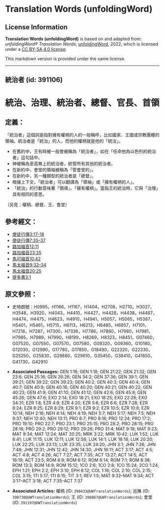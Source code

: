 # Translation Words (unfoldingWord)

## License Information

**Translation Words (unfoldingWord)** is based on and adapted from: _unfoldingWord® Translation Words_, [unfoldingWord](https://unfoldingword.org/utw), 2022, which is licensed under a [CC BY-SA 4.0 license](https://creativecommons.org/licenses/by-sa/4.0/legalcode.en).

This markdown version is provided under the same license.



--------------------------------

## 統治者 (id: 391106)

統治、治理、統治者、總督、官長、首領
==================

定義：
---

「統治者」這個詞是指對擁有權柄的人的一般稱呼，比如國家、王國或宗教團體的領袖。統治者是「統治」的人，而他的權柄就是他的「統治」。

* 在舊約中，王有時被一般會被稱為「統治者」，如在「任命他為以色列的統治者」這句話中。
* 神被稱為至高無上的統治者，統管所有其他的統治者。
* 在新約中，會堂的領袖被稱為「管會堂的」。
* 在新約中，另一種類型的統治者是「總督」。
* 根據上下文，「統治者」可以翻譯為「領袖」或「擁有權柄的人」。
* 「統治」的行動意味著「領導」、「擁有權柄」。當指王的統治時，它與「治理」具有相同的意思。

（另見：權柄、總督、王、會堂）

參考經文：
-----

* [使徒行傳3:17–18](https://ref.ly/Acts3:17-Acts3:18)
* [使徒行傳7:35–37](https://ref.ly/Acts7:35-Acts7:37)
* [路加福音12:11](https://ref.ly/Luke12:11)
* [路加福音23:35](https://ref.ly/Luke23:35)
* [馬可福音10:42](https://ref.ly/Mark10:42)
* [馬太福音9:32–34](https://ref.ly/Matt9:32-Matt9:34)
* [馬太福音20:25](https://ref.ly/Matt20:25)
* [提多書3:1](https://ref.ly/Titus3:1)

原文參照：
-----

* 史特朗號：H0995，H1166，H1167，H1404，H2708，H2710，H3027，H3548，H3920，H4043，H4410，H4427，H4428，H4438，H4467，H4474，H4475，H4623，H4910，H4941，H5057，H5065，H5387，H5401，H5461，H5715，H6113，H6213，H6485，H6957，H7101，H7218，H7287，H7300，H7336，H7786，H7860，H7980，H7981，H7985，H7989，H7990，H8199，H8269，H8323，H8451，G07460，G07520，G07550，G07570，G07580，G09320，G09360，G10180，G12030，G12990，G17780，G17850，G18490，G22320，G22330，G25250，G25830，G28880，G29610，G35450，G38410，G41650，G41730，G42910

* **Associated Passages:** GEN 1:16; GEN 1:18; GEN 21:22; GEN 21:32; GEN 23:6; GEN 25:16; GEN 26:26; GEN 34:2; GEN 37:36; GEN 39:1; GEN 39:21; GEN 39:22; GEN 39:23; GEN 40:2; GEN 40:3; GEN 40:4; GEN 40:7; GEN 40:9; GEN 40:16; GEN 40:20; GEN 40:21; GEN 40:22; GEN 40:23; GEN 41:9; GEN 41:10; GEN 41:12; GEN 42:6; GEN 45:8; GEN 45:26; GEN 47:6; EXO 2:14; EXO 18:21; EXO 18:25; EXO 22:28; EXO 34:31; EZR 1:8; EZR 4:9; EZR 4:20; EZR 5:6; EZR 6:6; EZR 7:28; EZR 8:24; EZR 8:25; EZR 8:29; EZR 9:1; EZR 9:2; EZR 10:5; EZR 10:8; EZR 10:14; NEH 2:16; NEH 4:14; NEH 4:19; NEH 5:7; NEH 5:17; NEH 7:5; NEH 9:37; NEH 12:40; NEH 13:11; PRO 6:7; PRO 8:16; PRO 12:24; PRO 17:2; PRO 19:10; PRO 22:7; PRO 23:1; PRO 25:15; PRO 28:2; PRO 28:15; PRO 28:16; PRO 29:2; PRO 29:12; PRO 29:26; PRO 31:4; MAT 9:18; MAT 9:23; MAT 9:34; MAT 12:24; MAT 20:25; MRK 3:22; MRK 10:42; LUK 1:52; LUK 8:41; LUK 11:15; LUK 12:11; LUK 12:58; LUK 14:1; LUK 18:18; LUK 20:20; LUK 22:25; LUK 23:13; LUK 23:35; LUK 24:20; JHN 3:1; JHN 7:26; JHN 7:48; JHN 12:31; JHN 12:42; JHN 14:30; JHN 16:11; ACT 3:17; ACT 4:5; ACT 4:8; ACT 4:26; ACT 7:27; ACT 7:35; ACT 13:27; ACT 14:5; ACT 16:19; ACT 23:5; ROM 6:9; ROM 6:12; ROM 6:14; ROM 7:1; ROM 8:38; ROM 13:3; ROM 14:9; ROM 15:12; 1CO 2:6; 1CO 2:8; 1CO 15:24; 2CO 1:24; EPH 1:21; EPH 2:2; EPH 3:10; EPH 6:12; COL 1:16; COL 2:10; COL 2:15; COL 3:15; 1TI 5:17; 1TI 6:15; TIT 3:1; REV 1:5; MAT 9:32–MAT 9:34; ACT 3:17–ACT 3:18; ACT 7:35–ACT 7:37
* **Associated Articles:** 權柄 (ID: `390433@UWTranslationWords`); 巡撫 (ID: `390730@UWTranslationWords`); 王 (ID: `390867@UWTranslationWords`); 會堂 (ID: `391197@UWTranslationWords`)

